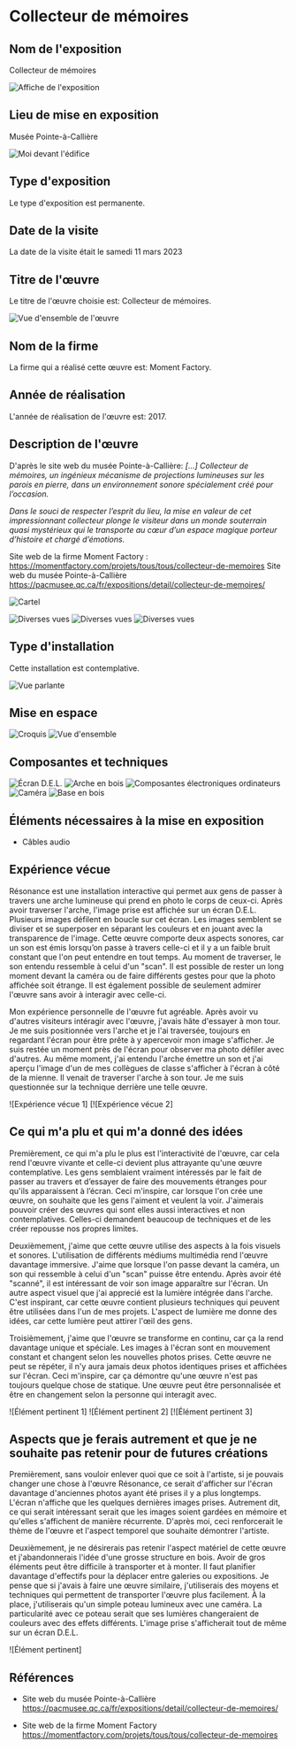 # Collecteur de mémoires

## Nom de l'exposition
Collecteur de mémoires

![Affiche de l'exposition]()

## Lieu de mise en exposition

Musée Pointe-à-Callière

![Moi devant l'édifice]()

## Type d'exposition

Le type d'exposition est permanente.

## Date de la visite

La date de la visite était le samedi 11 mars 2023

## Titre de l'œuvre

Le titre de l'œuvre choisie est: Collecteur de mémoires.

![Vue d'ensemble de l'œuvre]()

## Nom de la firme

La firme qui a réalisé cette œuvre est: Moment Factory.

## Année de réalisation

L'année de réalisation de l'œuvre est: 2017.

## Description de l'œuvre

D'après le site web du musée Pointe-à-Callière: <i> [...] Collecteur de mémoires, un ingénieux mécanisme de projections lumineuses sur les parois en pierre, dans un environnement sonore spécialement créé pour l’occasion.

Dans le souci de respecter l’esprit du lieu, la mise en valeur de cet impressionnant collecteur plonge le visiteur dans un monde souterrain quasi mystérieux qui le transporte au cœur d’un espace magique porteur d’histoire et chargé d’émotions.  </i>

Site web de la firme Moment Factory : https://momentfactory.com/projets/tous/tous/collecteur-de-memoires
Site web du musée Pointe-à-Callière https://pacmusee.qc.ca/fr/expositions/detail/collecteur-de-memoires/



![Cartel]()

![Diverses vues]()
![Diverses vues]()
![Diverses vues]()

## Type d'installation

Cette installation est contemplative.

![Vue parlante]()

## Mise en espace

![Croquis]()
![Vue d'ensemble]()

## Composantes et techniques



![Écran D.E.L.]()
![Arche en bois]()
![Composantes électroniques ordinateurs]()
![Caméra]()
![Base en bois]()

## Éléments nécessaires à la mise en exposition


- Câbles audio


## Expérience vécue

Résonance est une installation interactive qui permet aux gens de passer à travers une arche lumineuse qui prend en photo le corps de ceux-ci. Après avoir traverser l'arche, l'image prise est affichée sur un écran D.E.L. Plusieurs images défilent en boucle sur cet écran. Les images semblent se diviser et se superposer en séparant les couleurs et en jouant avec la transparence de l'image. Cette œuvre comporte deux aspects sonores, car un son est émis lorsqu’on passe à travers celle-ci et il y a un faible bruit constant que l'on peut entendre en tout temps. Au moment de traverser, le son entendu ressemble à celui d'un "scan". Il est possible de rester un long moment devant la caméra ou de faire différents gestes pour que la photo affichée soit étrange. Il est également possible de seulement admirer l'œuvre sans avoir à interagir avec celle-ci. 

Mon expérience personnelle de l'œuvre fut agréable. Après avoir vu d'autres visiteurs intéragir avec l'œuvre, j'avais hâte d'essayer à mon tour. Je me suis positionnée vers l'arche et je l'ai traversée, toujours en regardant l'écran pour être prête à y apercevoir mon image s'afficher. Je suis restée un moment près de l'écran pour observer ma photo défiler avec d'autres. Au même moment, j'ai entendu l'arche émettre un son et j'ai aperçu l'image d'un de mes collègues de classe s'afficher à l'écran à côté de la mienne. Il venait de traverser l'arche à son tour. Je me suis questionnée sur la technique derrière une telle œuvre.

![Expérience vécue 1]
[![Expérience vécue 2]

## Ce qui m'a plu et qui m'a donné des idées

Premièrement, ce qui m'a plu le plus est l'interactivité de l'œuvre, car cela rend l'œuvre vivante et celle-ci devient plus attrayante qu'une œuvre contemplative. Les gens semblaient vraiment intéressés par le fait de passer au travers et d’essayer de faire des mouvements étranges pour qu'ils apparaissent à l’écran. Ceci m'inspire, car lorsque l'on crée une œuvre, on souhaite que les gens l'aiment et veulent la voir. J'aimerais pouvoir créer des œuvres qui sont elles aussi interactives et non contemplatives. Celles-ci demandent beaucoup de techniques et de les créer repousse nos propres limites.

Deuxièmement, j'aime que cette œuvre utilise des aspects à la fois visuels et sonores. L'utilisation de différents médiums multimédia rend l'œuvre davantage immersive. J'aime que lorsque l'on passe devant la caméra, un son qui ressemble à celui d'un "scan" puisse être entendu. Après avoir été "scanné", il est intéressant de voir son image apparaître sur l'écran. Un autre aspect visuel que j'ai apprecié est la lumière intégrée dans l'arche. C'est inspirant, car cette œuvre contient plusieurs techniques qui peuvent être utilisées dans l'un de mes projets. L'aspect de lumière me donne des idées, car cette lumière peut attirer l'œil des gens.

Troisièmement, j'aime que l'œuvre se transforme en continu, car ça la rend davantage unique et spéciale. Les images à l'écran sont en mouvement constant et changent selon les nouvelles photos prises. Cette œuvre ne peut se répéter, il n'y aura jamais deux photos identiques prises et affichées sur l'écran. Ceci m'inspire, car ça démontre qu'une œuvre n'est pas toujours quelque chose de statique. Une œuvre peut être personnalisée et être en changement selon la personne qui interagit avec.

![Élément pertinent 1]
![Élément pertinent 2]
[![Élément pertinent 3]

## Aspects que je ferais autrement et que je ne souhaite pas retenir pour de futures créations

Premièrement, sans vouloir enlever quoi que ce soit à l'artiste, si je pouvais changer une chose à l'œuvre Résonance, ce serait d'afficher sur l'écran davantage d'anciennes photos ayant été prises il y a plus longtemps. L'écran n'affiche que les quelques dernières images prises. Autrement dit, ce qui serait intéressant serait que les images soient gardées en mémoire et qu'elles s'affichent de manière récurrente. D'après moi, ceci renforcerait le thème de l'œuvre et l'aspect temporel que souhaite démontrer l'artiste.

Deuxièmement, je ne désirerais pas retenir l'aspect matériel de cette œuvre et j'abandonnerais l'idée d'une grosse structure en bois. Avoir de gros éléments peut être difficile à transporter et à monter. Il faut planifier davantage d'effectifs pour la déplacer entre galeries ou expositions. Je pense que si j'avais à faire une œuvre similaire, j'utiliserais des moyens et techniques qui permettent de transporter l'œuvre plus facilement. À la place, j'utiliserais qu'un simple poteau lumineux avec une caméra. La particularité avec ce poteau serait que ses lumières changeraient de couleurs avec des effets différents. L'image prise s'afficherait tout de même sur un écran D.E.L.

![Élément pertinent]
## Références

- Site web du musée Pointe-à-Callière https://pacmusee.qc.ca/fr/expositions/detail/collecteur-de-memoires/

- Site web de la firme Moment Factory https://momentfactory.com/projets/tous/tous/collecteur-de-memoires
